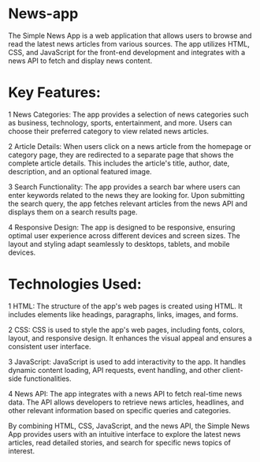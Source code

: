 # News-app
The Simple News App is a web application that allows users to browse and read the latest news articles from various sources. The app utilizes HTML, CSS, and JavaScript for the front-end development and integrates with a news API to fetch and display news content.

# Key Features:

1 News Categories:
The app provides a selection of news categories such as business, technology, sports, entertainment, and more. Users can choose their preferred category to view related news articles.

2 Article Details:
When users click on a news article from the homepage or category page, they are redirected to a separate page that shows the complete article details. This includes the article's title, author, date, description, and an optional featured image.

3 Search Functionality:
The app provides a search bar where users can enter keywords related to the news they are looking for. Upon submitting the search query, the app fetches relevant articles from the news API and displays them on a search results page.

4 Responsive Design:
The app is designed to be responsive, ensuring optimal user experience across different devices and screen sizes. The layout and styling adapt seamlessly to desktops, tablets, and mobile devices.


# Technologies Used:

1 HTML:
The structure of the app's web pages is created using HTML. It includes elements like headings, paragraphs, links, images, and forms.

2 CSS:
CSS is used to style the app's web pages, including fonts, colors, layout, and responsive design. It enhances the visual appeal and ensures a consistent user interface.

3 JavaScript:
JavaScript is used to add interactivity to the app. It handles dynamic content loading, API requests, event handling, and other client-side functionalities.

4 News API:
The app integrates with a news API to fetch real-time news data. The API allows developers to retrieve news articles, headlines, and other relevant information based on specific queries and categories.

By combining HTML, CSS, JavaScript, and the news API, the Simple News App provides users with an intuitive interface to explore the latest news articles, read detailed stories, and search for specific news topics of interest.

